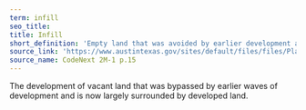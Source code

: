 ```yaml
---
term: infill
seo_title: 
title: Infill
short_definition: 'Empty land that was avoided by earlier development and is now being developed.  '
source_link: 'https://www.austintexas.gov/sites/default/files/files/Planning/CodeNEXT/ALDC_PRD_23_LandDevelopmentCode_Combined_2017_0130_web.pdf'
source_name: CodeNext 2M-1 p.15
---
```



The development of vacant land that was bypassed by earlier waves of development and is now largely surrounded by developed land.
